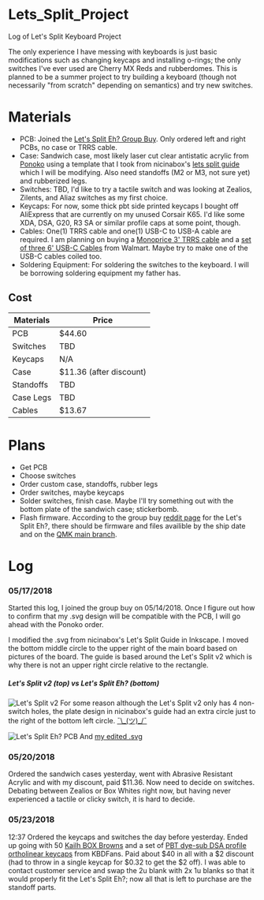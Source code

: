 # Lets_Split_Project
Log of Let's Split Keyboard Project

The only experience I have messing with keyboards is just basic modifications such as changing keycaps and installing o-rings; the only switches I've ever used are Cherry MX Reds and rubberdomes.  This is planned to be a summer project to try building a keyboard (though not necessarily "from scratch" depending on semantics) and try new switches.
# Materials
* PCB: Joined the [Let's Split Eh? Group Buy](https://www.maple-computing.com/products/gb-lets-split-eh). Only ordered left and right PCBs, no case or TRRS cable.
* Case: Sandwich case, most likely laser cut clear antistatic acrylic from [Ponoko](https://www.ponoko.com/) using a template that I took from nicinabox's [lets split guide](https://github.com/nicinabox/lets-split-guide) which I will be modifying.  Also need standoffs (M2 or M3, not sure yet) and rubberized legs.
* Switches: TBD, I'd like to try a tactile switch and was looking at Zealios, Zilents, and Aliaz switches as my first choice.
* Keycaps: For now, some thick pbt side printed keycaps I bought off AliExpress that are currently on my unused Corsair K65. I'd like some XDA, DSA, G20, R3 SA or similar profile caps at some point, though.
* Cables: One(1) TRRS cable and one(1) USB-C to USB-A cable are required.  I am planning on buying a [Monoprice 3' TRRS cable](https://www.walmart.com/ip/Monoprice-Onyx-Series-Auxiliary-3-5mm-TRRS-Audio-Microphone-Cable-3ft/229961580) and a [set of three 6' USB-C Cables](https://www.walmart.com/ip/EEEKit-3-Pcs-6ft-USB-3-1-Type-C-Charging-Cable-Charger-Cord-for-Samsung-Galaxy-S9-S8-S8-Plus-LG-G6-V20-G5-Nexus-5X-6P/705589637) from Walmart.  Maybe try to make one of the USB-C cables coiled too.
* Soldering Equipment: For soldering the switches to the keyboard. I will be borrowing soldering equipment my father has.

## Cost
| **Materials** | **Price** |
|---------------|-----------|
| PCB           | $44.60    |
| Switches      | TBD       |
| Keycaps       | N/A       |
| Case          | $11.36 (after discount)   |
| Standoffs     | TBD       |
| Case Legs     | TBD       |
| Cables        | $13.67    |

# Plans
* Get PCB
* Choose switches
* Order custom case, standoffs, rubber legs
* Order switches, maybe keycaps
* Solder switches, finish case.  Maybe I'll try something out with the bottom plate of the sandwich case; stickerbomb.
* Flash firmware. According to the group buy [reddit page](https://www.reddit.com/r/MechanicalKeyboards/comments/8f6jdn/gb_lets_split_eh_gb_is_now_live/) for the Let's Split Eh?, there should be firmware and files availible by the ship date and on the [QMK main branch](https://github.com/qmk).

# Log
### 05/17/2018
Started this log, I joined the group buy on 05/14/2018. Once I figure out how to confirm that my .svg design will be compatible with the PCB, I will go ahead with the Ponoko order. 

I modified the .svg from nicinabox's Let's Split Guide in Inkscape. I moved the bottom middle circle to the upper right of the main board based on pictures of the board.  The guide is based around the Let's Split v2 which is why there is not an upper right circle relative to the rectangle.

##### Let's Split v2 (top) vs Let's Split Eh? (bottom)
![Let's Split v2](https://camo.githubusercontent.com/30e4685638a88d0773bbdba4811292794c475fc2/687474703a2f2f692e696d6775722e636f6d2f754a50716269422e6a7067)
For some reason although the Let's Split v2 only has 4 non-switch holes, the plate design in nicinabox's guide had an extra circle just to the right of the bottom left circle. [¯\\\_(ツ)\_/¯](https://qmk.fm/keyboards/lets_split/lets_split_laser.svg)

![Let's Split Eh? PCB](https://cdn.shopify.com/s/files/1/2435/1781/products/LS-Render_1296x.png?v=1525194771)
And [my edited .svg](https://github.com/kairu-g/Lets_Split_Project/blob/master/lets_split_laser2%20(1).svg)

### 05/20/2018
Ordered the sandwich cases yesterday, went with Abrasive Resistant Acrylic and with my discount, paid $11.36. Now need to decide on switches. Debating between Zealios or Box Whites right now, but having never experienced a tactile or clicky switch, it is hard to decide.

### 05/23/2018
12:37 Ordered the keycaps and switches the day before yesterday. Ended up going with 50 [Kailh BOX Browns](https://kbdfans.cn/products/kaihua-box-switch-blue) and a set of [PBT dye-sub DSA profile ortholinear keycaps](https://kbdfans.cn/products/dsa-40-ortholinear-dye-sub-keycaps-set) from KBDFans. Paid about $40 in all with a $2 discount (had to throw in a single keycap for $0.32 to get the $2 off). I was able to contact customer service and swap the 2u blank with 2x 1u blanks so that it would properly fit the Let's Split Eh?; now all that is left to purchase are the standoff parts.
